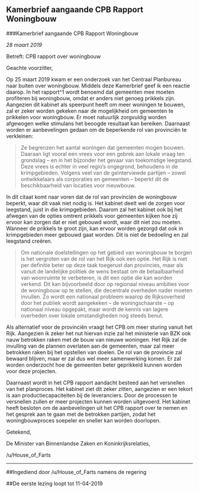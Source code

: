 ## Kamerbrief aangaande CPB Rapport Woningbouw 
 
###Kamerbrief aangaande CPB Rapport Woningbouw

*28 maart 2019* 

Betreft: CPB rapport over woningbouw

Geachte voorzitter,

Op 25 maart 2019 kwam er een onderzoek van het Centraal Planbureau naar buiten over woningbouw. Middels deze Kamerbrief geef ik een reactie daarop. In het rapport^1 wordt benoemd dat gemeenten mee moeten profiteren bij woningbouw, omdat er anders niet genoeg prikkels zijn. Aangezien dit kabinet als speerpunt heeft om meer woningen te bouwen, zal er zeker worden gekeken naar de mogelijkheid om gemeenten te prikkelen voor woningbouw. Er moet natuurlijk zorgvuldig worden afgewogen welke stimulans het beoogde resultaat kan bereiken. Daarnaast worden er aanbevelingen gedaan om de beperkende rol van provinciën te verkleinen:

>Ze begrenzen het aantal woningen dat gemeenten mogen bouwen. Daaraan ligt vooral een vrees voor een gebrek aan lokale vraag ten grondslag – en in het bijzonder het gevaar van toekomstige leegstand. Deze vrees is echter in veel regio’s ongegrond, behoudens in de krimpgebieden. Volgens veel van de geïnterviewde partijen – zowel ontwikkelaars als corporaties en gemeenten – beperkt dit de beschikbaarheid van locaties voor nieuwbouw.

In dit citaat komt naar voren dat de rol van provinciën de woningbouw beperkt, waar dit vaak niet nodig is. Het kabinet deelt wel de zorgen voor leegstand, juist in die krimpgebieden. Daarom zal het kabinet ook bij het afwegen van de opties omtrent prikkels voor gemeenten kijken hoe zij ervoor kan zorgen dat er niet gebouwd wordt, waar dit niet zou moeten. Wanneer de prikkels te groot zijn, kan ervoor worden gezorgd dat ook in krimpgebieden meer gebouwd gaat worden. Dit is niet de bedoeling en zal leegstand creëren.

>Om nationale doelstellingen op het gebied van woningbouw te borgen is het vergroten van de rol van het Rijk ook een optie. Het Rijk is niet per definitie beter op deze taak toegerust dan provincies, maar als vanuit de landelijke politiek de wens bestaat om de betaalbaarheid van woonruimte te verbeteren, is dit een optie die kan worden verkend. Dit kan bijvoorbeeld door op regionaal niveau ambities voor de woningbouw op te stellen, die decentrale overheden nader moeten invullen. Zo wordt een nationaal probleem waarop de Rijksoverheid door het publiek wordt aangekeken – de woningschaarste – op nationaal niveau opgepakt, maar wordt de kennis van lagere overheden over lokale omstandigheden nog steeds benut.

Als alternatief voor de provinciën vraagt het CPB om meer sturing vanuit het Rijk. Aangezien ik zeker het nut hiervan inzie zal het ministerie van BZK ook nauw betrokken raken met de bouw van nieuwe woningen. Het Rijk zal de invulling van de plannen overlaten aan de gemeenten, maar zal meer betrokken raken bij het opstellen van doelen. De rol van de provincie zal bewaard blijven, maar er zal dus wel meer samenwerking komen. Er zal worden onderzocht hoe de gemeenten beter geprikkeld kunnen worden voor deze projecten.

Daarnaast wordt in het CPB rapport aandacht besteed aan het versnellen van het planproces. Het kabinet ziet dit zeker zitten, aangezien er een tekort is aan productiecapaciteiten bij de leveranciers. Door de processen te versnellen zullen er meer projecten kunnen worden uitgevoerd. Het kabinet heeft besloten om de aanbevelingen uit het CPB rapport over te nemen en het gesprek aan te gaan met de betrokken partijen, zodat het woningbouwproces soepeler en sneller kan worden doorlopen.

Getekend,

De Minister van Binnenlandse Zaken en Koninkrijksrelaties,

/u/House_of_Farts

---

##Ingediend door /u/House_of_Farts namens de regering

##De eerste lezing loopt tot 11-04-2019